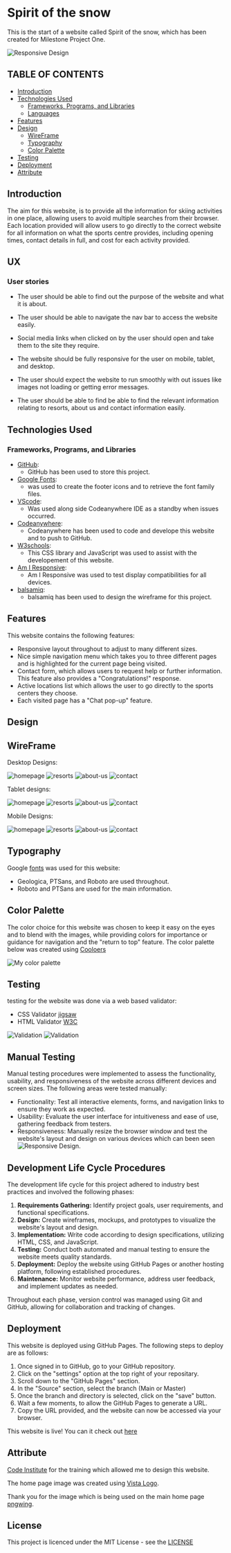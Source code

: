 # **Spirit of the snow**

This is the start of a website called Spirit of the snow, which has been created for Milestone Project One.

![Responsive Design](assets/images/responsive.png)

## TABLE OF CONTENTS
* [Introduction](#Introduction)
* [Technologies Used](#Technologies-used)
  * [Frameworks, Programs, and Libraries](#Frameworks-Programs,--Libraries)
  * [Languages](#Languages)
* [Features](#Features)
* [Design](#Design)
  * [WireFrame](#WireFrame)
  * [Typography](#Typography)
  * [Color Palette](#Color-Palette)
* [Testing](#Testing)
* [Deployment](#Deployment)
* [Attribute](#Attribute)

## Introduction

The aim for this website, is to provide all the information for skiing activities in one place, allowing users to avoid multiple searches from their browser. Each location provided will allow users to go directly to the correct website for all information on what the sports centre provides, including opening times, contact details in full, and cost for each activity provided.

## UX

### User stories

* The user should be able to find out the purpose of the website and what it is about.

* The user should be able to navigate the nav bar to access the website easily.

* Social media links when clicked on by the user should open and take them to the site they require.

* The website should be fully responsive for the user on mobile, tablet, and desktop.

* The user should expect the website to run smoothly with out issues like images not loading or getting error messages.

* The user should be able to find be able to find the relevant information relating to resorts, about us and contact information easily.

## Technologies Used

### Frameworks, Programs, and Libraries

 - [GitHub](https://github.com):
    - GitHub has been used to store this project.
 - [Google Fonts](https://fonts.google.com): 
    - was used to create the footer icons and to retrieve the font family files.
 - [VScode](https://code.visualstudio.com):
    - Was used along side Codeanywhere IDE as a standby when issues occurred.
 - [Codeanywhere](https://codeanywhere.com/):
    - Codeanywhere has been used to code and develope this website and to push to GitHub.
 - [W3schools](https://www.w3schools.com):
    - This CSS library and JavaScript was used to assist with the developement of this website.
 - [Am I Responsive](https://ui.dev/amiresponsive):
    - Am I Responsive was used to test display compatibilities for all devices.
 - [balsamiq](https://balsamiq.cloud):
    - balsamiq has been used to design the wireframe for this project.

## Features

This website contains the following features:

- Responsive layout throughout to adjust to many different sizes.
- Nice simple navigation menu which takes you to three different pages and is highlighted for the current page being visited.
- Contact form, which allows users to request help or further information. This feature also provides a "Congratulations!" response.
- Active locations list which allows the user to go directly to the sports centers they choose.
- Each visited page has a "Chat pop-up" feature.

## Design

## WireFrame

Desktop Designs:

![homepage](assets/images/homepage-wireframe.png)
![resorts](assets/images/resorts-page-wireframe.png)
![about-us](assets/images/about-wireframe.png)
![contact](assets/images/contact-wireframe.png)

Tablet designs:

![homepage](assets/images/home-tb.png)
![resorts](assets/images/resorts-tb.png)
![about-us](assets/images/about-tb.png)
![contact](assets/images/contact-tb.png)

Mobile Designs:

![homepage](assets/images/home-mb.png)
![resorts](assets/images/resorts-mb.png)
![about-us](assets/images/about-us-mb.png)
![contact](assets/images/contact-mb.png)

## Typography

Google [fonts](assets/fonts)  was used for this website:
- Geologica, PTSans, and Roboto are used throughout.
- Roboto and PTSans are used for the main information.

## Color Palette

The color choice for this website was chosen to keep it easy on the eyes and to blend with the images, while providing colors for importance or guidance for navigation and the "return to top" feature.
The color palette below was created using [Cooloers](https://coolors.co)

![My color palette](assets/images/colourpalette.png)

## Testing 
testing for the website was done via a web based validator:
- CSS Validator [jigsaw](https://jigsaw.w3.org/css-validator/) 
- HTML Validator [W3C](https://validator.w3.org)

![Validation](assets/images/css-valid.png)
![Validation](assets/images/html-valid.png)

## Manual Testing
Manual testing procedures were implemented to assess the functionality, usability, and responsiveness of the website across different devices and screen sizes. The following areas were tested manually:
- Functionality: Test all interactive elements, forms, and navigation links to ensure they work as expected.
- Usability: Evaluate the user interface for intuitiveness and ease of use, gathering feedback from testers.
- Responsiveness: Manually resize the browser window and test the website's layout and design on various devices which can been seen ![Responsive Design](assets/images/responsive.png).

## Development Life Cycle Procedures

The development life cycle for this project adhered to industry best practices and involved the following phases:

1. **Requirements Gathering:** Identify project goals, user requirements, and functional specifications.
2. **Design:** Create wireframes, mockups, and prototypes to visualize the website's layout and design.
3. **Implementation:** Write code according to design specifications, utilizing HTML, CSS, and JavaScript.
4. **Testing:** Conduct both automated and manual testing to ensure the website meets quality standards.
5. **Deployment:** Deploy the website using GitHub Pages or another hosting platform, following established procedures.
6. **Maintenance:** Monitor website performance, address user feedback, and implement updates as needed.

Throughout each phase, version control was managed using Git and GitHub, allowing for collaboration and tracking of changes.

## Deployment

This website is deployed using GitHub Pages. The following steps to deploy are as follows:
  1. Once signed in to GitHub, go to your GitHub repository.
  2. Click on the "settings" option at the top right of your repositary.
  3. Scroll down to the "GitHub Pages" section.
  4. In the "Source" section, select the branch (Main or Master)
  5. Once the branch and directory is selected, click on the "save" button.
  6. Wait a few moments, to allow the GitHub Pages to generate a URL.
  7. Copy the URL provided, and the website can now be accessed via your browser.

This website is live! You can it check out [here](https://dkingdev.github.io/MP1/)

## Attribute
[Code Institute](https://codeinstitute.net/) for the training which allowed me to design this website.

The home page image was created using  [Vista Logo](https://www.vistaprint.co.uk/logomaker).

Thank you for the image which is being used on the main home page [pngwing](https://www.pngwing.com/en/free-png-snrvq).

## License
This project is licenced under the MIT License - see the [LICENSE](LICENSE)


